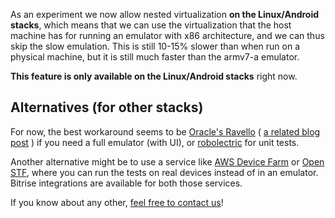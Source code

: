 As an experiment we now allow nested virtualization __on the Linux/Android stacks__, which means that we can use the virtualization that the host machine has for running an emulator with x86 architecture, and we can thus skip the slow emulation. This is still 10-15% slower than when run on a physical machine, but it is still much faster than the armv7-a emulator.

__This feature is only available on the Linux/Android stacks__ right now.

## Alternatives (for other stacks)

For now, the best workaround seems to be [Oracle's Ravello](https://www.ravellosystems.com/) ( [a related blog post](https://www.ravellosystems.com/blog/android-emulator-on-amazon-ec2-and-google-cloud/) )
if you need a full emulator (with UI),
or [robolectric](http://robolectric.org/) for unit tests.

Another alternative might be to use a service like [AWS Device Farm](https://aws.amazon.com/device-farm/) or [Open STF](https://openstf.io/),
where you can run the tests on real devices instead of in an emulator. Bitrise integrations are available for both those services.

If you know about any other, [feel free to contact us](https://www.bitrise.io/contact)!
